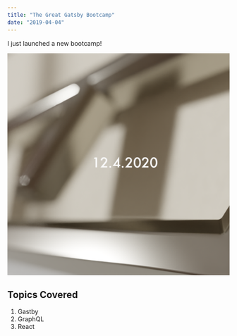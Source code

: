 ```yaml
---
title: "The Great Gatsby Bootcamp"
date: "2019-04-04"
---
```


I just launched a new bootcamp!

![promo](./ITLG_teaser.png)

## Topics Covered

1. Gastby
2. GraphQL
3. React
